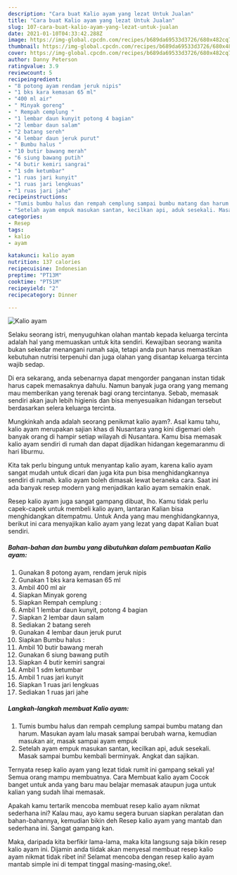 ```yaml
---
description: "Cara buat Kalio ayam yang lezat Untuk Jualan"
title: "Cara buat Kalio ayam yang lezat Untuk Jualan"
slug: 107-cara-buat-kalio-ayam-yang-lezat-untuk-jualan
date: 2021-01-10T04:33:42.288Z
image: https://img-global.cpcdn.com/recipes/b689da69533d3726/680x482cq70/kalio-ayam-foto-resep-utama.jpg
thumbnail: https://img-global.cpcdn.com/recipes/b689da69533d3726/680x482cq70/kalio-ayam-foto-resep-utama.jpg
cover: https://img-global.cpcdn.com/recipes/b689da69533d3726/680x482cq70/kalio-ayam-foto-resep-utama.jpg
author: Danny Peterson
ratingvalue: 3.9
reviewcount: 5
recipeingredient:
- "8 potong ayam rendam jeruk nipis"
- "1 bks kara kemasan 65 ml"
- "400 ml air"
- " Minyak goreng"
- " Rempah cemplung "
- "1 lembar daun kunyit potong 4 bagian"
- "2 lembar daun salam"
- "2 batang sereh"
- "4 lembar daun jeruk purut"
- " Bumbu halus "
- "10 butir bawang merah"
- "6 siung bawang putih"
- "4 butir kemiri sangrai"
- "1 sdm ketumbar"
- "1 ruas jari kunyit"
- "1 ruas jari lengkuas"
- "1 ruas jari jahe"
recipeinstructions:
- "Tumis bumbu halus dan rempah cemplung sampai bumbu matang dan harum. Masukan ayam lalu masak sampai berubah warna, kemudian masukan air, masak sampai ayam empuk"
- "Setelah ayam empuk masukan santan, kecilkan api, aduk sesekali. Masak sampai bumbu kembali berminyak. Angkat dan sajikan."
categories:
- Resep
tags:
- kalio
- ayam

katakunci: kalio ayam 
nutrition: 137 calories
recipecuisine: Indonesian
preptime: "PT13M"
cooktime: "PT51M"
recipeyield: "2"
recipecategory: Dinner

---
```



![Kalio ayam](https://img-global.cpcdn.com/recipes/b689da69533d3726/680x482cq70/kalio-ayam-foto-resep-utama.jpg)

Selaku seorang istri, menyuguhkan olahan mantab kepada keluarga tercinta adalah hal yang memuaskan untuk kita sendiri. Kewajiban seorang  wanita bukan sekedar menangani rumah saja, tetapi anda pun harus memastikan kebutuhan nutrisi terpenuhi dan juga olahan yang disantap keluarga tercinta wajib sedap.

Di era  sekarang, anda sebenarnya dapat mengorder panganan instan tidak harus capek memasaknya dahulu. Namun banyak juga orang yang memang mau memberikan yang terenak bagi orang tercintanya. Sebab, memasak sendiri akan jauh lebih higienis dan bisa menyesuaikan hidangan tersebut berdasarkan selera keluarga tercinta. 



Mungkinkah anda adalah seorang penikmat kalio ayam?. Asal kamu tahu, kalio ayam merupakan sajian khas di Nusantara yang kini digemari oleh banyak orang di hampir setiap wilayah di Nusantara. Kamu bisa memasak kalio ayam sendiri di rumah dan dapat dijadikan hidangan kegemaranmu di hari liburmu.

Kita tak perlu bingung untuk menyantap kalio ayam, karena kalio ayam sangat mudah untuk dicari dan juga kita pun bisa menghidangkannya sendiri di rumah. kalio ayam boleh dimasak lewat beraneka cara. Saat ini ada banyak resep modern yang menjadikan kalio ayam semakin enak.

Resep kalio ayam juga sangat gampang dibuat, lho. Kamu tidak perlu capek-capek untuk membeli kalio ayam, lantaran Kalian bisa menghidangkan ditempatmu. Untuk Anda yang mau menghidangkannya, berikut ini cara menyajikan kalio ayam yang lezat yang dapat Kalian buat sendiri.

<!--inarticleads1-->

##### Bahan-bahan dan bumbu yang dibutuhkan dalam pembuatan Kalio ayam:

1. Gunakan 8 potong ayam, rendam jeruk nipis
1. Gunakan 1 bks kara kemasan 65 ml
1. Ambil 400 ml air
1. Siapkan  Minyak goreng
1. Siapkan  Rempah cemplung :
1. Ambil 1 lembar daun kunyit, potong 4 bagian
1. Siapkan 2 lembar daun salam
1. Sediakan 2 batang sereh
1. Gunakan 4 lembar daun jeruk purut
1. Siapkan  Bumbu halus :
1. Ambil 10 butir bawang merah
1. Gunakan 6 siung bawang putih
1. Siapkan 4 butir kemiri sangrai
1. Ambil 1 sdm ketumbar
1. Ambil 1 ruas jari kunyit
1. Siapkan 1 ruas jari lengkuas
1. Sediakan 1 ruas jari jahe




<!--inarticleads2-->

##### Langkah-langkah membuat Kalio ayam:

1. Tumis bumbu halus dan rempah cemplung sampai bumbu matang dan harum. Masukan ayam lalu masak sampai berubah warna, kemudian masukan air, masak sampai ayam empuk
1. Setelah ayam empuk masukan santan, kecilkan api, aduk sesekali. Masak sampai bumbu kembali berminyak. Angkat dan sajikan.




Ternyata resep kalio ayam yang lezat tidak rumit ini gampang sekali ya! Semua orang mampu membuatnya. Cara Membuat kalio ayam Cocok banget untuk anda yang baru mau belajar memasak ataupun juga untuk kalian yang sudah lihai memasak.

Apakah kamu tertarik mencoba membuat resep kalio ayam nikmat sederhana ini? Kalau mau, ayo kamu segera buruan siapkan peralatan dan bahan-bahannya, kemudian bikin deh Resep kalio ayam yang mantab dan sederhana ini. Sangat gampang kan. 

Maka, daripada kita berfikir lama-lama, maka kita langsung saja bikin resep kalio ayam ini. Dijamin anda tiidak akan menyesal membuat resep kalio ayam nikmat tidak ribet ini! Selamat mencoba dengan resep kalio ayam mantab simple ini di tempat tinggal masing-masing,oke!.

